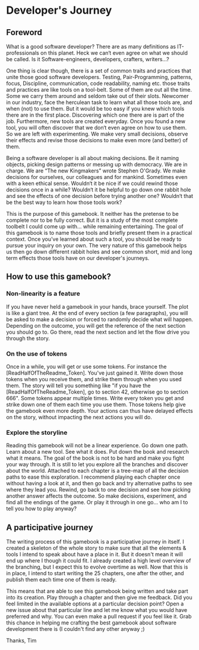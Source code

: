 # Developer's Journey

## Foreword

What is a good software developer? There are as many definitions as IT-professionals on this planet. Heck we can‘t even agree on what we should be called. Is it Software-engineers, developers, crafters, writers...?

One thing is clear though, there is a set of common traits and practices that unite those good software developers. Testing, Pair-Programming, patterns, focus, Discipline, communication, code readability, naming etc. those traits and practices are like tools on a tool-belt. Some of them are out all the time. Some we carry them around and seldom take out of their slots. Newcomer in our industry, face the herculean task to learn what all those tools are, and when (not) to use them. But it would be too easy if you knew which tools there are in the first place. Discovering which one there are is part of the job. Furthermore, new tools are created everyday. Once you found a new tool, you will often discover that we don‘t even agree on how to use them. So we are left with experimenting. We make very small decisions, observe their effects and revise those decisions to make even more (and better) of them.

Being a software developer is all about making decisions. Be it naming objects, picking design patterns or messing up with democracy. We are in charge. We are “The new Kingmakers” wrote Stephen O'Grady. We make decisions for ourselves, our colleagues and for mankind. Sometimes even with a keen ethical sense. Wouldn‘t it be nice if we could rewind those decisions once in a while? Wouldn‘t it be helpful to go down one rabbit hole and see the effects of one decision before trying another one? Wouldn‘t that be the best way to learn how those tools work?

This is the purpose of this gamebook. It neither has the pretense to be complete nor to be fully correct. But it is a study of the most complete toolbelt I could come up with... while remaining entertaining. The goal of this gamebook is to name those tools and briefly present them in a practical context. Once you’ve learned about such a tool, you should be ready to pursue your inquiry on your own. The very nature of this gamebook helps us then go down different rabbit holes and see common short, mid and long term effects those tools have on our developer's journeys.
​
## How to use this gamebook?

### Non-linearity is a feature

If you have never held a gamebook in your hands, brace yourself. The plot is like a giant tree. At the end of every section (a few paragraphs), you will be asked to make a decision or forced to randomly decide what will happen. Depending on the outcome, you will get the reference of the next section you should go to. Go there, read the next section and let the flow drive you through the story.

### On the use of tokens

Once in a while, you will get or use some tokens. For instance the [ReadHalfOfTheReadme_Token]. You've just gained it. Write down those tokens when you receive them, and strike them through when you used them. The story will tell you something like "if you have the [ReadHalfOfTheReadme_Token], go to section 42, otherwise go to section 666". Some tokens appear multiple times. Write every token you get and strike down one of them each time you use them. Those tokens help give the gamebook even more depth. Your actions can thus have delayed effects on the story, without impacting the next actions you will do.

### Explore the storyline

Reading this gamebook will not be a linear experience. Go down one path. Learn about a new tool. See what it does. Put down the book and research what it means. The goal of the book is not to be hard and make you fight your way through. It is still to let you explore all the branches and discover about the world. Attached to each chapter is a tree-map of all the decision paths to ease this exploration. I recommend playing each chapter once without having a look at it, and then go back and try alternative paths to see where they lead you. Rewind, go back to one decision and see how picking another answer affects the outcome. So make decisions, experiment, and find all the endings of the game. Or play it through in one go... who am I to tell you how to play anyway?

## A participative journey

The writing process of this gamebook is a participative journey in itself. I created a skeleton of the whole story to make sure that all the elements & tools I intend to speak about have a place in it. But it doesn't mean it will end up where I though it could fit. I already created a high level overview of the branching, but I expect this to evolve overtime as well. Now that this is in place, I intend to start writing the 25 chapters, one after the other, and publish them each time one of them is ready.

This means that are able to see this gamebook being written and take part into its creation. Play through a chapter and then give me feedback. Did you feel limited in the available options at a particular decision point? Open a new issue about that particular line and let me know what you would have preferred and why. You can even make a pull request if you feel like it. Grab this chance in helping me crafting the best gamebook about software development there is (I couldn't find any other anyway ;)

Thanks,
Tim
